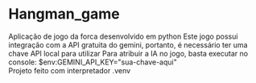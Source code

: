 # Hangman_game
Aplicação de jogo da forca desenvolvido em python
Este jogo possui integração com a API gratuita do gemini, portanto, é necessário ter uma chave API local para utilizar
Para atribuir a IA no jogo, basta executar no console: $env:GEMINI_API_KEY="sua-chave-aqui" <br>
Projeto feito com interpretador .venv
